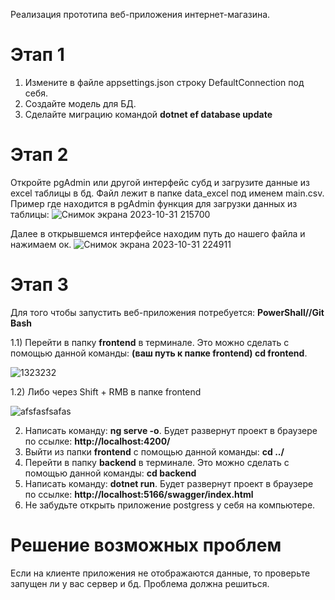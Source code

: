  Реализация прототипа веб-приложения интернет-магазина.
 # Этап 1 
 1) Измените в файле appsettings.json строку DefaultConnection под себя.
 2) Создайте модель для БД.
 3) Сделайте миграцию командой **dotnet ef database update**
 # Этап 2
 Откройте pgAdmin или другой интерфейс субд и загрузите данные из excel таблицы в бд. Файл лежит в папке data_excel под именем main.csv.
 Пример где находится в pgAdmin функция для загрузки данных из таблицы:
 ![Снимок экрана 2023-10-31 215700](https://github.com/Mark3vich/course_paper/assets/93819826/e695ebe1-d509-4cf1-98da-51bbcd8534a7)
 
 Далее в открывшемся интерфейсе находим путь до нашего файла и нажимаем ок. 
 ![Снимок экрана 2023-10-31 224911](https://github.com/Mark3vich/course_paper/assets/93819826/f4f824d1-a94a-4b58-af27-3330a81feca5)

 # Этап 3
 Для того чтобы запустить веб-приложения потребуется:
 **PowerShall//Git Bash**
 
 1.1) Перейти в папку **frontend** в терминале. Это можно сделать с помощью данной команды: **(ваш путь к папке frontend) cd frontend**.
 
 ![1323232](https://github.com/Mark3vich/course_paper/assets/127986058/4b241470-edfe-4559-bc0b-3f520c043952)
 
 1.2)  Либо через Shift + RMB в папке frontend
 
![afsfasfsafas](https://github.com/Mark3vich/course_paper/assets/127986058/2fe214d6-c77e-4fdd-ba24-90c222917983)

 2) Написать команду: **ng serve -o**. Будет развернут проект в браузере по ссылке: **http://localhost:4200/**
 3) Выйти из папки **frontend** с помощью данной команды: **cd ../**
 4) Перейти в папку **backend** в терминале. Это можно сделать с помощью данной команды: **cd backend**
 5) Написать команду: **dotnet run**. Будет развернут проект в браузере по ссылке: **http://localhost:5166/swagger/index.html**
 6) Не забудьте открыть приложение postgress у себя на компьютере.

# Решение возможных проблем 
Если на клиенте приложения не отображаются данные, то проверьте запущен ли у вас сервер и бд. Проблема должна решиться.
